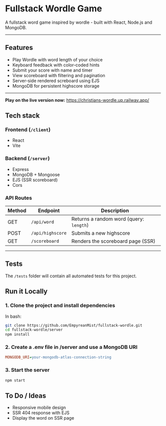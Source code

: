 # Fullstack Wordle Game

A fullstack word game inspired by wordle - built with React, Node.js and MongoDB.

---

## Features

- Play Wordle with word length of your choice
- Keyboard feedback with color-coded hints
- Submit your score with name and timer
- View scoreboard with filtering and pagination
- Server-side rendered screboard using EJS
- MongoDB for persistent highscore storage

---

**Play on the live version now:**
https://christians-wordle.up.railway.app/

## Tech stack

### Frontend (`/client`)

- React
- Vite

### Backend (`/server`)

- Express
- MongoDB + Mongoose
- EJS (SSR scoreboard)
- Cors

### API Routes

| Method | Endpoint         | Description                             |
| ------ | ---------------- | --------------------------------------- |
| GET    | `/api/word`      | Returns a random word (query: `length`) |
| POST   | `/api/highscore` | Submits a new highscore                 |
| GET    | `/scoreboard`    | Renders the scoreboard page (SSR)       |

---

## Tests

The `/tests` folder will contain all automated tests for this project.

## Run it Locally

### 1. Clone the project and install dependencies

In bash:

```bash
git clone https://github.com/EmpyreanMist/fullstack-wordle.git
cd fullstack-wordle/server
npm install
```

### 2. Create a .env file in /server and use a MongoDB URI

```ini
MONGODB_URI=your-mongodb-atlas-connection-string
```

### 3. Start the server

```bash
npm start
```

## To Do / Ideas

- Responsive mobile design
- SSR 404 response with EJS
- Display the word on SSR page
